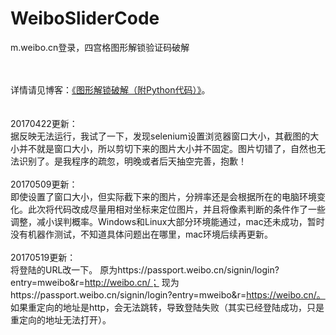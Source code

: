 # WeiboSliderCode
m.weibo.cn登录，四宫格图形解锁验证码破解

<br><br>
详情请见博客：[《图形解锁破解（附Python代码）》](http://blog.csdn.net/bone_ace/article/details/71056741)。
<br><br><br>
20170422更新：
<br>
据反映无法运行，我试了一下，发现selenium设置浏览器窗口大小，其截图的大小并不就是窗口大小，所以剪切下来的图片大小并不固定。图片切错了，自然也无法识别了。是我程序的疏忽，明晚或者后天抽空完善，抱歉！<br><br>
20170509更新：
<br>
即使设置了窗口大小，但实际截下来的图片，分辨率还是会根据所在的电脑环境变化。此次将代码改成尽量用相对坐标来定位图片，并且将像素判断的条件作了一些调整，减小误判概率。Windows和Linux大部分环境能通过，mac还未成功，暂时没有机器作测试，不知道具体问题出在哪里，mac环境后续再更新。
<br><br>
20170519更新：
<br>
将登陆的URL改一下。
原为https://passport.weibo.cn/signin/login?entry=mweibo&r=http://weibo.cn/；
现为https://passport.weibo.cn/signin/login?entry=mweibo&r=https://weibo.cn/。
如果重定向的地址是http，会无法跳转，导致登陆失败（其实已经登陆成功，只是重定向的地址无法打开）。
<br>
